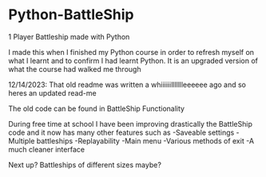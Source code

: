 # Python-BattleShip
1 Player Battleship made with Python

I made this when I finished my Python course in order to refresh myself on what I learnt and to confirm I had learnt Python.
It is an upgraded version of what the course had walked me through

12/14/2023:
That old readme was written a whiiiiiillllllleeeeee ago and so heres an updated read-me

The old code can be found in BattleShip Functionality

During free time at school I have been improving drastically the BattleShip code and it now has many other features such as 
-Saveable settings
-Multiple battleships
-Replayability
-Main menu
-Various methods of exit
-A much cleaner interface

Next up?
Battleships of different sizes maybe?
